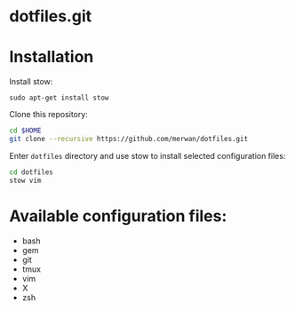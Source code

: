 dotfiles.git
============

# Installation

Install stow:
```
sudo apt-get install stow
```

Clone this repository:

```sh
cd $HOME
git clone --recursive https://github.com/merwan/dotfiles.git
```

Enter `dotfiles` directory and use stow to install selected configuration files:

```sh
cd dotfiles
stow vim
```

# Available configuration files:

* bash
* gem
* git
* tmux
* vim
* X
* zsh
